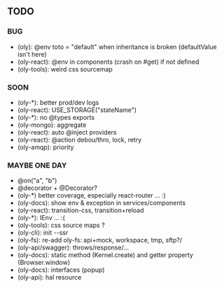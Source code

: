 ## TODO

### BUG

- (oly): @env toto = "default" when inheritance is broken (defaultValue isn't here)
- (oly-react): @env in components (crash on #get) if not defined
- (oly-tools): weird css sourcemap

### SOON

- (oly-*): better prod/dev logs
- (oly-react): USE_STORAGE("stateName")
- (oly-*): no @types exports
- (oly-mongo): aggregate
- (oly-react): auto @inject providers
- (oly-react): @action debou/thro, lock, retry
- (oly-amqp): priority

### MAYBE ONE DAY

- @on("a", "b")
- @decorator + @Decorator?
- (oly-*) better coverage, especially react-router ... :)
- (oly-docs): show env & exception in services/components
- (oly-react): transition-css, transition+reload
- (oly-*): IEnv ... :(
- (oly-tools): css source maps ?
- (oly-cli): init --ssr
- (oly-fs): re-add oly-fs: api+mock, workspace, tmp, sftp?/
- (oly-api/swagger): throws/response/...
- (oly-docs): static method (Kernel.create) and getter property (Browser.window)
- (oly-docs): interfaces (popup) 
- (oly-api): hal resource
